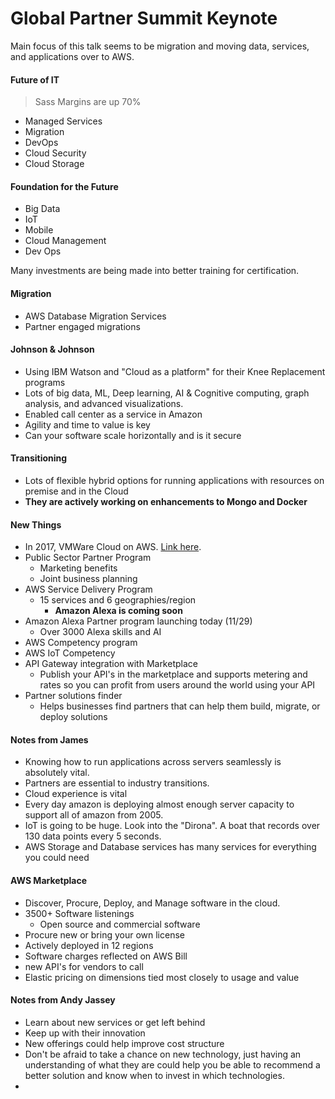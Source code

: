 Global Partner Summit Keynote
=============================

Main focus of this talk seems to be migration and moving data, services, and applications over to AWS.

#### Future of IT
> Sass Margins are up 70%

* Managed Services
* Migration
* DevOps
* Cloud Security
* Cloud Storage

#### Foundation for the Future
* Big Data
* IoT
* Mobile
* Cloud Management
* Dev Ops

Many investments are being  made into better training for certification.

#### Migration
* AWS Database Migration Services
* Partner engaged migrations

#### Johnson & Johnson
* Using IBM Watson and "Cloud as a platform" for their Knee Replacement programs
* Lots of big data, ML, Deep learning, AI & Cognitive computing, graph analysis, and advanced visualizations.
* Enabled call center as a service in Amazon
* Agility and time to value is key
* Can your software scale horizontally and is it secure

#### Transitioning
* Lots of flexible hybrid options for running applications with resources on premise and in the Cloud
* **They are actively working on enhancements to Mongo and Docker**

#### New Things
* In 2017, VMWare Cloud on AWS. [Link here](https://aws.amazon.com/partners/vmware).
* Public Sector Partner Program
	* Marketing benefits
	* Joint business planning
* AWS Service Delivery Program
	* 15 services and 6 geographies/region
		* **Amazon Alexa is coming soon**
* Amazon Alexa Partner program launching today (11/29)
	* Over 3000 Alexa skills and AI
* AWS Competency program
* AWS IoT Competency
* API Gateway integration with Marketplace
	* Publish your API's in the marketplace and supports metering and rates so you can profit from users around the world using your API
* Partner solutions finder
	* Helps businesses find partners that can help them build, migrate, or deploy solutions

#### Notes from James
* Knowing how to run applications across servers seamlessly is absolutely vital.  
* Partners are essential to industry transitions.
* Cloud experience is vital
* Every day amazon is deploying almost enough server capacity to support all of amazon from 2005.
* IoT is going to be huge. Look into the "Dirona". A boat that records over 130 data points every 5 seconds.
* AWS Storage and Database services has many services for everything you could need

#### AWS Marketplace
* Discover, Procure, Deploy, and Manage software in the cloud.
* 3500+ Software listenings
	* Open source and commercial software
* Procure new or bring your own license
* Actively deployed in 12 regions
* Software charges reflected on AWS Bill
* new API's for vendors to call
* Elastic pricing on dimensions tied most closely to usage and value

#### Notes from Andy Jassey
* Learn about new services or get left behind
* Keep up with their innovation
* New offerings could help improve cost structure
* Don't be afraid to take a chance on new technology, just having an understanding of what they are could help you be able to recommend a better solution and know when to invest in which technologies.
* 